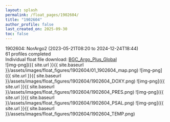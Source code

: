 ```yaml
---
layout: splash
permalink: /float_pages/1902604/
title: "1902604"
author_profile: false
last_created_on: 2025-09-30
toc: false
---
```

 
1902604: NorArgo2 (2023-05-21T08:20 to 2024-12-24T18:44)\
61 profiles completed\
Individual float file download: [BGC_Argo_Plus_Global](https://ftp.soest.hawaii.edu/bgc_argo_plus/Individual_Floats/outliers_removed/1902604_Sprof_processed.nc)\
![img-png]({{ site.url }}{{ site.baseurl }}/assets/images/float_figures/1902604/01_1902604_map.png)
![img-png]({{ site.url }}{{ site.baseurl }}/assets/images/float_figures/1902604/1902604_DOXY.png)
![img-png]({{ site.url }}{{ site.baseurl }}/assets/images/float_figures/1902604/1902604_PRES.png)
![img-png]({{ site.url }}{{ site.baseurl }}/assets/images/float_figures/1902604/1902604_PSAL.png)
![img-png]({{ site.url }}{{ site.baseurl }}/assets/images/float_figures/1902604/1902604_TEMP.png)
